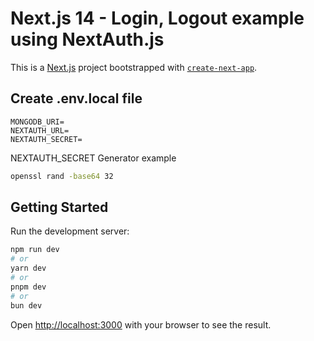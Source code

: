 # Next.js 14 - Login, Logout example using NextAuth.js

This is a [Next.js](https://nextjs.org/) project bootstrapped with [`create-next-app`](https://github.com/vercel/next.js/tree/canary/packages/create-next-app).

## Create .env.local file

```
MONGODB_URI=
NEXTAUTH_URL=
NEXTAUTH_SECRET=
```

NEXTAUTH_SECRET Generator example

```bash
openssl rand -base64 32
```

## Getting Started

Run the development server:

```bash
npm run dev
# or
yarn dev
# or
pnpm dev
# or
bun dev
```

Open [http://localhost:3000](http://localhost:3000) with your browser to see the result.
